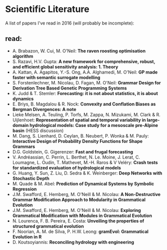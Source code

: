 # Scientific Literature
A list of papers I've read in 2016 (will probably be incomplete): 
## read: 
- A. Brabazon, W. Cui, M. O'Neil: **The raven roosting optimisation algorithm**
- S. Razavi, H.V. Gupta: **A new framework for comprehensive, robust, and efficient global sensitivity analysis: 1. Theory**
- A. Kattan, A. Agapitos, Y.-S. Ong, A.A. Alghamedi, M. O'Neil: **GP made faster with semantic surrogate modelling**
- S. Forstenlechner, M. Nicolau, D. Fagan, M. O'Neil: **Grammar Design for Derivation Tree Based Genetic Programming Systems**
- K. Judd & T. Stemler: **Forecasting: it is not about statistics, it is about dynamics**
- E. Briys, B. Magdalou & R. Nock: **Convexity and Conflation Biases as Bergman Divergences: A note**
- Lieke Melsen, A. Teuling, P. Torfs, M. Zappa, N. Mizukami, M. Clark & R. Uijlenhoet: **Representation of spatial and temporal variability in large-domain hydrological models: Case study for a mesoscale pre-Alpine basin** (HESS discussion)
- M. Dang, S. Lienhard, D. Ceylan, B. Neubert, P. Wonka & M. Pauly: **Interactive Design of Probability Density Functions for Shape Grammars**
- D.G. Goldstein, G. Gigerenzer: **Fast and frugal forecasting**
- V. Andréassian, C. Perrin, L. Berthet, N. Le. Moine, J. Lerat, C. Loumagne, L. Oudin, T. Mathevet, M.-H. Raros & V Veléry: **Crash tests for standardized evaluation of hydrological models**
- G. Huang, Y. Sun, Z. Liu, D. Sedra & K. Weinberger: **Deep Networks with Stochastic Depth**
- M. Quade & M. Abel: **Prediction of Dynamical Systems by Symbolic Regression**
- J.M. Swafford, E. Hemberg, M. O'Neill & M. Nicolau: **A Non-Destructive Grammar Modification Approach to Modularity in Grammatical Evolution**
- J.M. Swafford, E. Hemberg, M. O'Neill & M. Nicolau: **Exploring Grammatical Modification with Modules in Grammatical Evolution**
- N. Lourenca, F. B. Pereira, E. Costa: **Unveiling the properties of structured grammatical evolution**
- F. Noorian, A. M. de Silva, P. H.W. Leong: **gramEvol: Grammatical Evolution in R**
- D. Koutsoyiannis: **Reconciling hydrology with engineering**

